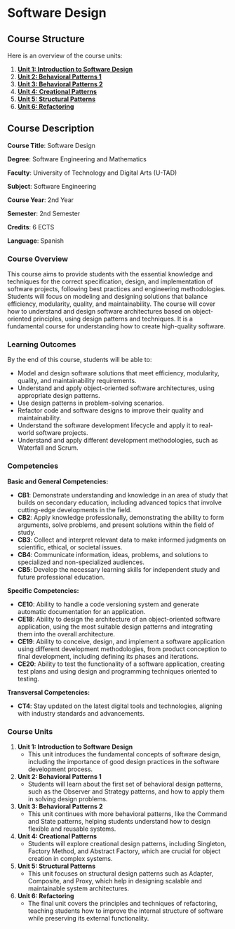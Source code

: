 # Software Design

## **Course Structure**

Here is an overview of the course units:

1. [**Unit 1: Introduction to Software Design**](Unit_1/)
2. [**Unit 2: Behavioral Patterns 1**](Unit_2/)
3. [**Unit 3: Behavioral Patterns 2**](Unit_3/)
4. [**Unit 4: Creational Patterns**](Unit_4/)
5. [**Unit 5: Structural Patterns**](Unit_5/)
6. [**Unit 6: Refactoring**](Unit_6/)

## **Course Description**

**Course Title**: Software Design

**Degree**: Software Engineering and Mathematics

**Faculty**: University of Technology and Digital Arts (U-TAD)

**Subject**: Software Engineering 

**Course Year**: 2nd Year

**Semester**: 2nd Semester

**Credits**: 6 ECTS

**Language**: Spanish

### **Course Overview**

This course aims to provide students with the essential knowledge and techniques for the correct specification, design, and implementation of software projects, following best practices and engineering methodologies. Students will focus on modeling and designing solutions that balance efficiency, modularity, quality, and maintainability. The course will cover how to understand and design software architectures based on object-oriented principles, using design patterns and techniques. It is a fundamental course for understanding how to create high-quality software.

### **Learning Outcomes**

By the end of this course, students will be able to:

- Model and design software solutions that meet efficiency, modularity, quality, and maintainability requirements.
- Understand and apply object-oriented software architectures, using appropriate design patterns.
- Use design patterns in problem-solving scenarios.
- Refactor code and software designs to improve their quality and maintainability.
- Understand the software development lifecycle and apply it to real-world software projects.
- Understand and apply different development methodologies, such as Waterfall and Scrum.

### **Competencies**

**Basic and General Competencies:**

- **CB1**: Demonstrate understanding and knowledge in an area of study that builds on secondary education, including advanced topics that involve cutting-edge developments in the field.
- **CB2**: Apply knowledge professionally, demonstrating the ability to form arguments, solve problems, and present solutions within the field of study.
- **CB3**: Collect and interpret relevant data to make informed judgments on scientific, ethical, or societal issues.
- **CB4**: Communicate information, ideas, problems, and solutions to specialized and non-specialized audiences.
- **CB5**: Develop the necessary learning skills for independent study and future professional education.

**Specific Competencies:**

- **CE10**: Ability to handle a code versioning system and generate automatic documentation for an application.
- **CE18**: Ability to design the architecture of an object-oriented software application, using the most suitable design patterns and integrating them into the overall architecture.
- **CE19**: Ability to conceive, design, and implement a software application using different development methodologies, from product conception to final development, including defining its phases and iterations.
- **CE20**: Ability to test the functionality of a software application, creating test plans and using design and programming techniques oriented to testing.

**Transversal Competencies:**

- **CT4**: Stay updated on the latest digital tools and technologies, aligning with industry standards and advancements.

### **Course Units**

1. **Unit 1: Introduction to Software Design**
    - This unit introduces the fundamental concepts of software design, including the importance of good design practices in the software development process.
2. **Unit 2: Behavioral Patterns 1**
    - Students will learn about the first set of behavioral design patterns, such as the Observer and Strategy patterns, and how to apply them in solving design problems.
3. **Unit 3: Behavioral Patterns 2**
    - This unit continues with more behavioral patterns, like the Command and State patterns, helping students understand how to design flexible and reusable systems.
4. **Unit 4: Creational Patterns**
    - Students will explore creational design patterns, including Singleton, Factory Method, and Abstract Factory, which are crucial for object creation in complex systems.
5. **Unit 5: Structural Patterns**
    - This unit focuses on structural design patterns such as Adapter, Composite, and Proxy, which help in designing scalable and maintainable system architectures.
6. **Unit 6: Refactoring**
    - The final unit covers the principles and techniques of refactoring, teaching students how to improve the internal structure of software while preserving its external functionality.